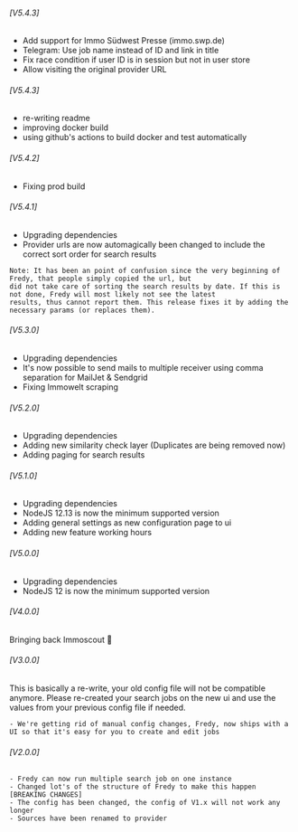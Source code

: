 ###### [V5.4.3]
- Add support for Immo Südwest Presse (immo.swp.de)
- Telegram: Use job name instead of ID and link in title
- Fix race condition if user ID is in session but not in user store
- Allow visiting the original provider URL

###### [V5.4.3]
- re-writing readme
- improving docker build
- using github's actions to build docker and test automatically

###### [V5.4.2]
- Fixing prod build

###### [V5.4.1]
- Upgrading dependencies
- Provider urls are now automagically been changed to include the correct sort order for search results

```
Note: It has been an point of confusion since the very beginning of Fredy, that people simply copied the url, but
did not take care of sorting the search results by date. If this is not done, Fredy will most likely not see the latest
results, thus cannot report them. This release fixes it by adding the necessary params (or replaces them).
```

###### [V5.3.0]
- Upgrading dependencies
- It's now possible to send mails to multiple receiver using comma separation for MailJet & Sendgrid
- Fixing Immowelt scraping

###### [V5.2.0]
- Upgrading dependencies
- Adding new similarity check layer (Duplicates are being removed now)
- Adding paging for search results

###### [V5.1.0]
- Upgrading dependencies
- NodeJS 12.13 is now the minimum supported version
- Adding general settings as new configuration page to ui
- Adding new feature working hours

###### [V5.0.0]
- Upgrading dependencies
- NodeJS 12 is now the minimum supported version

###### [V4.0.0]
Bringing back Immoscout :tada:

###### [V3.0.0]
This is basically a re-write, your old config file will not be compatible anymore. Please re-created your search jobs
on the new ui and use the values from your previous config file if needed.
```
- We're getting rid of manual config changes, Fredy, now ships with a UI so that it's easy for you to create and edit jobs
```

###### [V2.0.0]
```
- Fredy can now run multiple search job on one instance
- Changed lot's of the structure of Fredy to make this happen
[BREAKING CHANGES]
- The config has been changed, the config of V1.x will not work any longer
- Sources have been renamed to provider
```
